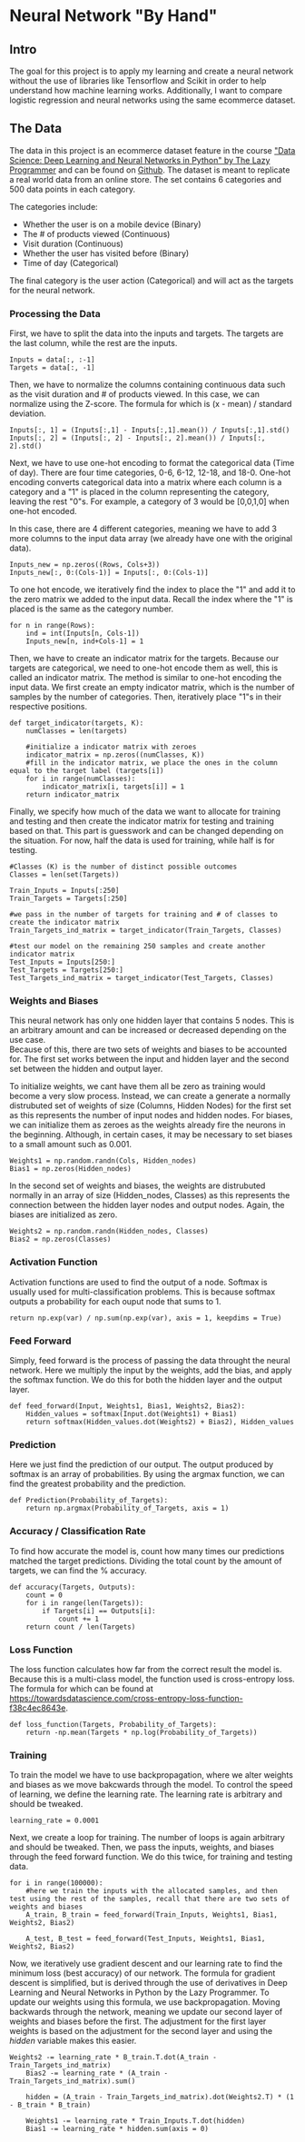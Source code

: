 # Neural Network "By Hand"
## Intro
The goal for this project is to apply my learning and create a neural network without the use of libraries like Tensorflow and Scikit in order to help understand how machine learning works. Additionally, I want to compare logistic regression and neural networks using the same ecommerce dataset.

## The Data
The data in this project is an ecommerce dataset feature in the course ["Data Science: Deep Learning and Neural Networks in Python" by The Lazy Programmer](https://www.udemy.com/course/data-science-deep-learning-in-python/) and can be found on [Github](https://github.com/lazyprogrammer/machine_learning_examples/blob/master/ann_logistic_extra/ecommerce_data.csv). The dataset is meant to replicate a real world data from an online store. The set contains 6 categories and 500 data points in each category. 

The categories include:
- Whether the user is on a mobile device (Binary)
- The # of products viewed (Continuous)
- Visit duration (Continuous)
- Whether the user has visited before (Binary)
- Time of day (Categorical)

The final category is the user action (Categorical) and will act as the targets for the neural network.

### Processing the Data

First, we have to split the data into the inputs and targets. The targets are the last column, while the rest are the inputs.  
```
Inputs = data[:, :-1]
Targets = data[:, -1]
```
Then, we have to normalize the columns containing continuous data such as the visit duration and # of products viewed. In this case, we can normalize using the Z-score. The formula for which is (x - mean) / standard deviation.  
```
Inputs[:, 1] = (Inputs[:,1] - Inputs[:,1].mean()) / Inputs[:,1].std()
Inputs[:, 2] = (Inputs[:, 2] - Inputs[:, 2].mean()) / Inputs[:, 2].std()
```
Next, we have to use one-hot encoding to format the categorical data (Time of day). There are four time categories, 0-6, 6-12, 12-18, and 18-0. One-hot encoding converts categorical data into a matrix where each column is a category and a "1" is placed in the column representing the category, leaving the rest "0"s. For example, a category of 3 would be [0,0,1,0] when one-hot encoded.  

In this case, there are 4 different categories, meaning we have to add 3 more columns to the input data array (we already have one with the original data).  
```
Inputs_new = np.zeros((Rows, Cols+3))
Inputs_new[:, 0:(Cols-1)] = Inputs[:, 0:(Cols-1)]
```
To one hot encode, we iteratively find the index to place the "1" and add it to the zero matrix we added to the input data. Recall the index where the "1" is placed is the same as the category number.  
```
for n in range(Rows):
    ind = int(Inputs[n, Cols-1])
    Inputs_new[n, ind+Cols-1] = 1
```  

Then, we have to create an indicator matrix for the targets. Because our targets are categorical, we need to one-hot encode them as well, this is called an indicator matrix. The method is similar to one-hot encoding the input data. We first create an empty indicator matrix, which is the number of samples by the number of categories. Then, iteratively place "1"s in their respective positions.  

```
def target_indicator(targets, K):
    numClasses = len(targets)

    #initialize a indicator matrix with zeroes
    indicator_matrix = np.zeros((numClasses, K))
    #fill in the indicator matrix, we place the ones in the column equal to the target label (targets[i])
    for i in range(numClasses):
        indicator_matrix[i, targets[i]] = 1
    return indicator_matrix
 ```
Finally, we specify how much of the data we want to allocate for training and testing and then create the indicator matrix for testing and training based on that.
This part is guesswork and can be changed depending on the situation. For now, half the data is used for training, while half is for testing.  

```
#Classes (K) is the number of distinct possible outcomes
Classes = len(set(Targets))

Train_Inputs = Inputs[:250]
Train_Targets = Targets[:250]

#we pass in the number of targets for training and # of classes to create the indicator matrix
Train_Targets_ind_matrix = target_indicator(Train_Targets, Classes)

#test our model on the remaining 250 samples and create another indicator matrix
Test_Inputs = Inputs[250:]
Test_Targets = Targets[250:]
Test_Targets_ind_matrix = target_indicator(Test_Targets, Classes)
```

### Weights and Biases
This neural network has only one hidden layer that contains 5 nodes. This is an arbitrary amount and can be increased or decreased depending on the use case.  
Because of this, there are two sets of weights and biases to be accounted for. The first set works between the input and hidden layer and the second set between the hidden and output layer.  

To initialize weights, we cant have them all be zero as training would become a very slow process. Instead, we can create a generate a normally distrubuted set of weights of size (Columns, Hidden Nodes) for the first set as this represents the number of input nodes and hidden nodes. For biases, we can initialize them as zeroes as the weights already fire the neurons in the beginning. Although, in certain cases, it may be necessary to set biases to a small amount such as 0.001.
```
Weights1 = np.random.randn(Cols, Hidden_nodes)
Bias1 = np.zeros(Hidden_nodes)
```
In the second set of weights and biases, the weights are distrubuted normally in an array of size (Hidden_nodes, Classes) as this represents the connection between the hidden layer nodes and output nodes. Again, the biases are initialized as zero.
```
Weights2 = np.random.randn(Hidden_nodes, Classes)
Bias2 = np.zeros(Classes)
```

### Activation Function
Activation functions are used to find the output of a node. Softmax is usually used for multi-classification problems. This is because softmax outputs a probability for each ouput node that sums to 1.
```
return np.exp(var) / np.sum(np.exp(var), axis = 1, keepdims = True)
```

### Feed Forward
Simply, feed forward is the process of passing the data throught the neural network. Here we multiply the input by the weights, add the bias, and apply the softmax function. We do this for both the hidden layer and the output layer.
```
def feed_forward(Input, Weights1, Bias1, Weights2, Bias2):
    Hidden_values = softmax(Input.dot(Weights1) + Bias1)
    return softmax(Hidden_values.dot(Weights2) + Bias2), Hidden_values
```

### Prediction
Here we just find the prediction of our output. The output produced by softmax is an array of probabilities. By using the argmax function, we can find the greatest probability and the prediction.
```
def Prediction(Probability_of_Targets):
    return np.argmax(Probability_of_Targets, axis = 1)
```

### Accuracy / Classification Rate
To find how accurate the model is, count how many times our predictions matched the target predictions. Dividing the total count by the amount of targets, we can find the % accuracy.
```
def accuracy(Targets, Outputs):
    count = 0
    for i in range(len(Targets)):
        if Targets[i] == Outputs[i]:
            count += 1
    return count / len(Targets)
```

### Loss Function
The loss function calculates how far from the correct result the model is. Because this is a multi-class model, the function used is cross-entropy loss. The formula for which can be found at https://towardsdatascience.com/cross-entropy-loss-function-f38c4ec8643e.
```
def loss_function(Targets, Probability_of_Targets):
    return -np.mean(Targets * np.log(Probability_of_Targets))
```

### Training
To train the model we have to use backpropagation, where we alter weights and biases as we move bakcwards through the model. To control the speed of learning, we define the learning rate. The learning rate is arbitrary and should be tweaked.
```
learning_rate = 0.0001
```
Next, we create a loop for training. The number of loops is again arbitrary and should be tweaked. Then, we pass the inputs, weights, and biases through the feed forward function. We do this twice, for training and testing data.
```
for i in range(100000):
    #here we train the inputs with the allocated samples, and then test using the rest of the samples, recall that there are two sets of weights and biases
    A_train, B_train = feed_forward(Train_Inputs, Weights1, Bias1, Weights2, Bias2)

    A_test, B_test = feed_forward(Test_Inputs, Weights1, Bias1, Weights2, Bias2)
```
Now, we iteratively use gradient descent and our learning rate to find the minimum loss (best accuracy) of our network. The formula for gradient descent is simplified, but is derived through the use of derivatives in Deep Learning and Neural Networks in Python by the Lazy Programmer. To update our weights using this formula, we use backpropagation. Moving backwards through the network, meaning we update our second layer of weights and biases before the first. The adjustment for the first layer weights is based on the adjustment for the second layer and using the _hidden_ variable makes this easier.
```
Weights2 -= learning_rate * B_train.T.dot(A_train - Train_Targets_ind_matrix)
    Bias2 -= learning_rate * (A_train - Train_Targets_ind_matrix).sum()

    hidden = (A_train - Train_Targets_ind_matrix).dot(Weights2.T) * (1 - B_train * B_train)

    Weights1 -= learning_rate * Train_Inputs.T.dot(hidden)
    Bias1 -= learning_rate * hidden.sum(axis = 0)
```
